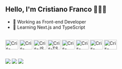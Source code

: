 ## Hello, I'm Cristiano Franco 👋👨‍💻

- 🔭 Working as Front-end Developer
- 🌱 Learning Next.js and TypeScript


<div style="display: inline_block"><br>
  <img align="center" alt="Cris-HTML" height="30" width="40" src="https://cdn.jsdelivr.net/gh/devicons/devicon/icons/html5/html5-original.svg" />
  <img align="center" alt="Cris-CSS" height="30" width="40" src="https://cdn.jsdelivr.net/gh/devicons/devicon/icons/css3/css3-original.svg" />
  <img align="center" alt="Cris-JS" height="30" width="40" src="https://cdn.jsdelivr.net/gh/devicons/devicon/icons/javascript/javascript-original.svg" />
  <img align="center" alt="Cris-TS" height="30" width="40" src="https://cdn.jsdelivr.net/gh/devicons/devicon/icons/typescript/typescript-original.svg" />
  <img align="center" alt="Cris-React" height="30" width="40" src="https://cdn.jsdelivr.net/gh/devicons/devicon/icons/react/react-original.svg" />
  <img align="center" alt="Cris-NodeJS" height="30" width="40" src="https://cdn.jsdelivr.net/gh/devicons/devicon/icons/nodejs/nodejs-original.svg" />
  <img align="center" alt="Cris-Express" height="30" width="40" src="https://cdn.jsdelivr.net/gh/devicons/devicon/icons/express/express-original.svg" />
  <img align="center" alt="Cris-Next" height="30" width="40" src="https://cdn.jsdelivr.net/gh/devicons/devicon/icons/nextjs/nextjs-original.svg" />
</div>

##

<div>
  <a href="https://www.linkedin.com/in/cristiano-franco/" target="_blank"><img src="https://img.shields.io/badge/LinkedIn-0077B5?style=for-the-badge&logo=linkedin&logoColor=white" /></a>
  <a href="https://instagram.com/cristianofranco"><img src="https://img.shields.io/badge/Instagram-E4405F?style=for-the-badge&logo=instagram&logoColor=white" /></a>
  <a href="https://discordapp.com/users/302050872383242240"><img src="https://img.shields.io/badge/Discord-7289DA?style=for-the-badge&logo=discord&logoColor=white"</a>
</div>
